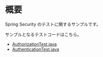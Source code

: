 # 概要

Spring Security のテストに関するサンプルです。

サンプルとなるテストコードはこちら。

* [AuthorizationTest.java](spring-security-test/src/test/java/com/example/spring/security/test/AuthorizationTest.java)
* [AuthenticationTest.java](spring-security-test/src/test/java/com/example/spring/security/test/AuthenticationTest.java)
